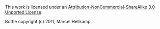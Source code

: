 This work is licensed under an [Attribution-NonCommercial-ShareAlike 3.0 Unported License](http://creativecommons.org/licenses/by-nc-sa/3.0/).

Bottle copyright (c) 2011, Marcel Hellkamp.

